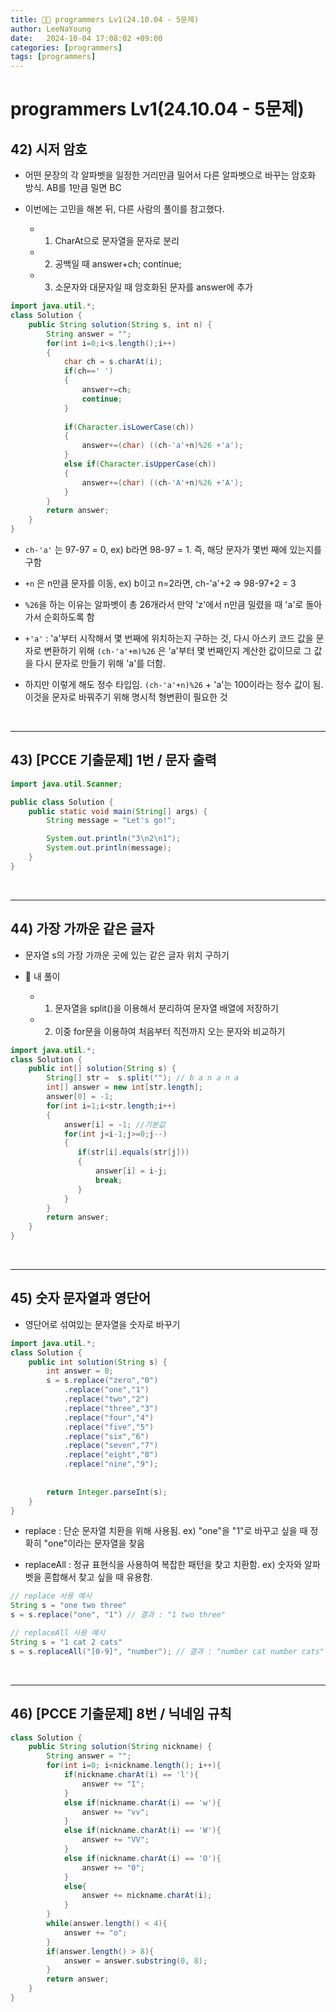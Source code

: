 ```yaml
---
title: 💪🏻 programmers Lv1(24.10.04 - 5문제)
author: LeeNaYoung
date:   2024-10-04 17:08:02 +09:00
categories: [programmers]
tags: [programmers]
---
```


# programmers Lv1(24.10.04 - 5문제)

## 42) 시저 암호

- 어떤 문장의 각 알파벳을 일정한 거리만큼 밀어서 다른 알파벳으로 바꾸는 암호화 방식. AB를 1만큼 밀면 BC

- 이번에는 고민을 해본 뒤, 다른 사람의 풀이를 참고했다.

	- 1) CharAt으로 문자열을 문자로 분리

	- 2) 공백일 때 answer+ch; continue;

	- 3) 소문자와 대문자일 때 암호화된 문자를 answer에 추가

```java
import java.util.*;
class Solution {
    public String solution(String s, int n) {
        String answer = "";
        for(int i=0;i<s.length();i++)
        {
            char ch = s.charAt(i);
            if(ch==' ')
            {
                answer+=ch;
                continue;
            }
            
            if(Character.isLowerCase(ch))
            {
                answer+=(char) ((ch-'a'+n)%26 +'a');
            }
            else if(Character.isUpperCase(ch))
            {
                answer+=(char) ((ch-'A'+n)%26 +'A');
            }
        }
        return answer;
    }
}
```

- `ch-'a'` 는 97-97 = 0, ex) b라면 98-97 = 1. 즉, 해당 문자가 몇번 째에 있는지를 구함

- `+n` 은 n만큼 문자를 이동, ex) b이고 n=2라면, ch-'a'+2 => 98-97+2 = 3

- `%26`을 하는 이유는 알파벳이 총 26개라서 만약 'z'에서 n만큼 밀렸을 때 'a'로 돌아가서 순회하도록 함

- `+'a'` : 'a'부터 시작해서 몇 번째에 위치하는지 구하는 것, 다시 아스키 코드 값을 문자로 변환하기 위해 `(ch-'a'+m)%26` 은 'a'부터 몇 번째인지 계산한 값이므로 그 값을 다시 문자로 만들기 위해 'a'를 더함.

- 하지만 이렇게 해도 정수 타입임. `(ch-'a'+n)%26` + 'a'는 100이라는 정수 값이 됨. 이것을 문자로 바꿔주기 위해 명시적 형변환이 필요한 것

<br>

---

## 43) [PCCE 기출문제] 1번 / 문자 출력

```java
import java.util.Scanner;

public class Solution {
    public static void main(String[] args) {
        String message = "Let's go!";

        System.out.println("3\n2\n1");
        System.out.println(message);
    }
}
```

<br>

---

## 44) 가장 가까운 같은 글자

- 문자열 s의 가장 가까운 곳에 있는 같은 글자 위치 구하기

- 📌 내 풀이

	- 1) 문자열을 split()을 이용해서 분리하여 문자열 배열에 저장하기
	- 2) 이중 for문을 이용하여 처음부터 직전까지 오는 문자와 비교하기

```java
import java.util.*;
class Solution {
    public int[] solution(String s) {
        String[] str =  s.split(""); // b a n a n a
        int[] answer = new int[str.length];
        answer[0] = -1;
        for(int i=1;i<str.length;i++)
        {
            answer[i] = -1; //기본값
            for(int j=i-1;j>=0;j--)
            {
               if(str[i].equals(str[j]))
               {
                   answer[i] = i-j;
                   break;
               }
            }
        }
        return answer;
    }
}
```

<br>

---

## 45) 숫자 문자열과 영단어

- 영단어로 섞여있는 문자열을 숫자로 바꾸기

```java
import java.util.*;
class Solution {
    public int solution(String s) {
        int answer = 0;
        s = s.replace("zero","0")
            .replace("one","1")
            .replace("two","2")
            .replace("three","3")
            .replace("four","4")
            .replace("five","5")
            .replace("six","6")
            .replace("seven","7")
            .replace("eight","8")
            .replace("nine","9");
            
     
        return Integer.parseInt(s);
    }
}
```

-  replace : 단순 문자열 치환을 위해 사용됨. ex) "one"을 "1"로 바꾸고 싶을 때 정확히 "one"이라는 문자열을 찾음

- replaceAll : 정규 표현식을 사용하여 복잡한 패턴을 찾고 치환함. ex) 숫자와 알파벳을 혼합해서 찾고 싶을 때 유용함.

```java
// replace 사용 예시
String s = "one two three"
s = s.replace("one", "1") // 결과 : "1 two three"

// replaceAll 사용 예시
String s = "1 cat 2 cats"
s = s.replaceAll("[0-9]", "number"); // 결과 : "number cat number cats"
```


<br>

---

## 46) [PCCE 기출문제] 8번 / 닉네임 규칙

```java
class Solution {
    public String solution(String nickname) {
        String answer = "";
        for(int i=0; i<nickname.length(); i++){
            if(nickname.charAt(i) == 'l'){
                answer += "I";
            }
            else if(nickname.charAt(i) == 'w'){
                answer += "vv";
            }
            else if(nickname.charAt(i) == 'W'){
                answer += "VV";
            }
            else if(nickname.charAt(i) == 'O'){
                answer += "0";
            }
            else{
                answer += nickname.charAt(i);
            }
        }
        while(answer.length() < 4){
            answer += "o";
        }
        if(answer.length() > 8){
            answer = answer.substring(0, 8);
        }
        return answer;
    }
}
```